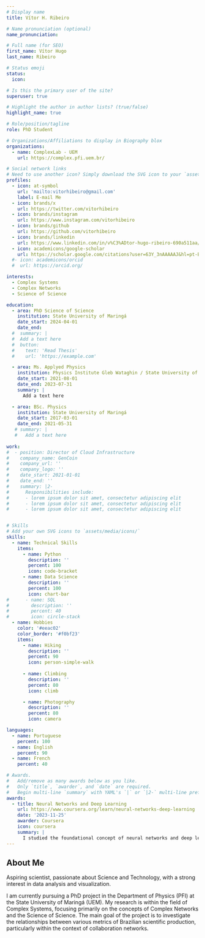 ```yaml
---
# Display name
title: Vítor H. Ribeiro

# Name pronunciation (optional)
name_pronunciation: 

# Full name (for SEO)
first_name: Vítor Hugo
last_name: Ribeiro

# Status emoji
status:
  icon: 

# Is this the primary user of the site?
superuser: true

# Highlight the author in author lists? (true/false)
highlight_name: true

# Role/position/tagline
role: PhD Student

# Organizations/Affiliations to display in Biography blox
organizations:
  - name: ComplexLab - UEM
    url: https://complex.pfi.uem.br/

# Social network links
# Need to use another icon? Simply download the SVG icon to your `assets/media/icons/` folder.
profiles:
  - icon: at-symbol
    url: 'mailto:vitorhibeiro@gmail.com'
    label: E-mail Me
  - icon: brands/x
    url: https://twitter.com/vitorhibeiro
  - icon: brands/instagram
    url: https://www.instagram.com/vitorhibeiro
  - icon: brands/github
    url: https://github.com/vitorhibeiro
  - icon: brands/linkedin
    url: https://www.linkedin.com/in/v%C3%ADtor-hugo-ribeiro-690a511aa/
  - icon: academicons/google-scholar
    url: https://scholar.google.com/citations?user=63Y_3nAAAAAJ&hl=pt-BR&authuser=2
  #- icon: academicons/orcid
  #  url: https://orcid.org/

interests:
  - Complex Systems
  - Complex Networks
  - Science of Science

education:
  - area: PhD Science of Science
    institution: State University of Maringá
    date_start: 2024-04-01
    date_end: 
  #  summary: |
  #  Add a text here
  #  button:
  #    text: 'Read Thesis'
  #    url: 'https://example.com'

  - area: Ms. Applyed Physics
    institution: Physics Institute Gleb Wataghin / State University of Campinas
    date_start: 2021-08-01
    date_end: 2023-07-31
    summary: |
      Add a text here

  - area: BSc. Physics
    institution: State University of Maringá
    date_start: 2017-03-01
    date_end: 2021-05-31
   # summary: |
   #   Add a text here
      
work:
#  - position: Director of Cloud Infrastructure
#    company_name: GenCoin
#    company_url: ''
#    company_logo: ''
#    date_start: 2021-01-01
#    date_end: ''
#    summary: |2-
#      Responsibilities include:
#      - lorem ipsum dolor sit amet, consectetur adipiscing elit
#      - lorem ipsum dolor sit amet, consectetur adipiscing elit
#      - lorem ipsum dolor sit amet, consectetur adipiscing elit


# Skills
# Add your own SVG icons to `assets/media/icons/`
skills:
  - name: Technical Skills
    items:
      - name: Python
        description: ''
        percent: 100
        icon: code-bracket
      - name: Data Science
        description: ''
        percent: 100
        icon: chart-bar
#      - name: SQL
#        description: ''
#        percent: 40
#        icon: circle-stack
  - name: Hobbies
    color: '#eeac02'
    color_border: '#f0bf23'
    items:
      - name: Hiking
        description: ''
        percent: 90
        icon: person-simple-walk
    
      - name: Climbing
        description: ''
        percent: 80
        icon: climb

      - name: Photography
        description: ''
        percent: 80
        icon: camera

languages:
  - name: Portuguese
    percent: 100
  - name: English
    percent: 90
  - name: French
    percent: 40

# Awards.
#   Add/remove as many awards below as you like.
#   Only `title`, `awarder`, and `date` are required.
#   Begin multi-line `summary` with YAML's `|` or `|2-` multi-line prefix and indent 2 spaces below.
awards:
  - title: Neural Networks and Deep Learning
    url: https://www.coursera.org/learn/neural-networks-deep-learning
    date: '2023-11-25'
    awarder: Coursera
    icon: coursera
    summary: |
      I studied the foundational concept of neural networks and deep learning. By the end, I was familiar with the significant technological trends driving the rise of deep learning; build, train, and apply fully connected deep neural networks; implement efficient (vectorized) neural networks; identify key parameters in a neural network’s architecture; and apply deep learning to your own applications.
---
```


## About Me
Aspiring scientist, passionate about Science and Technology, with a strong interest in data analysis and visualization.

I am currently pursuing a PhD project in the Department of Physics (PFI) at the State University of Maringá (UEM). My research is within the field of Complex Systems, focusing primarily on the concepts of Complex Networks and the Science of Science. The main goal of the project is to investigate the relationships between various metrics of Brazilian scientific production, particularly within the context of collaboration networks.
